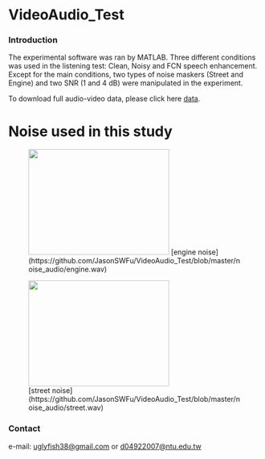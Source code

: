 # VideoAudio_Test

### Introduction
The experimental software was ran by MATLAB. Three different conditions was used in the listening test: Clean, Noisy and FCN speech enhancement. Except for the main conditions, two types of noise maskers (Street and Engine) and two SNR (1 and 4 dB) were manipulated in the experiment.

To download full audio-video data, please click here [data](https://drive.google.com/drive/folders/1iycJkD47wdJO9xw48ChR4g4cCmDnH4Iu?usp=sharing).


# Noise used in this study
<figure>
  <img width="280" height="210" src="https://github.com/JasonSWFu/VideoAudio_Test/blob/master/images/engine.bmp"/>
  [engine noise](https://github.com/JasonSWFu/VideoAudio_Test/blob/master/noise_audio/engine.wav)
</figure>    

<figure>
  <img width="280" height="210" src="https://github.com/JasonSWFu/VideoAudio_Test/blob/master/images/street.bmp"/>
  <figcaption> [street noise](https://github.com/JasonSWFu/VideoAudio_Test/blob/master/noise_audio/street.wav) </figcaption>
</figure>

### Contact

e-mail: uglyfish38@gmail.com or d04922007@ntu.edu.tw

